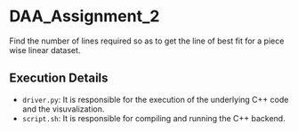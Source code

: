 # DAA_Assignment_2
Find the number of lines required so as to get the line of best fit for a piece wise linear dataset.

## Execution Details
- ```driver.py```: It is responsible for the execution of the underlying C++ code and the visuvalization.
- ```script.sh```: It is responsible for compiling and running the C++ backend.
